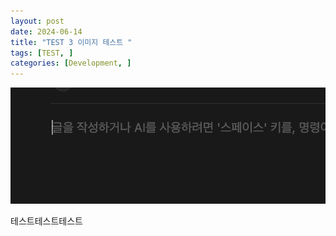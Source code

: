 ```yaml
---
layout: post
date: 2024-06-14
title: "TEST 3 이미지 테스트 "
tags: [TEST, ]
categories: [Development, ]
---
```



![0](/assets/img/2024-06-14-TEST-3-이미지-테스트-.md/0.png)


테스트테스트테스트

